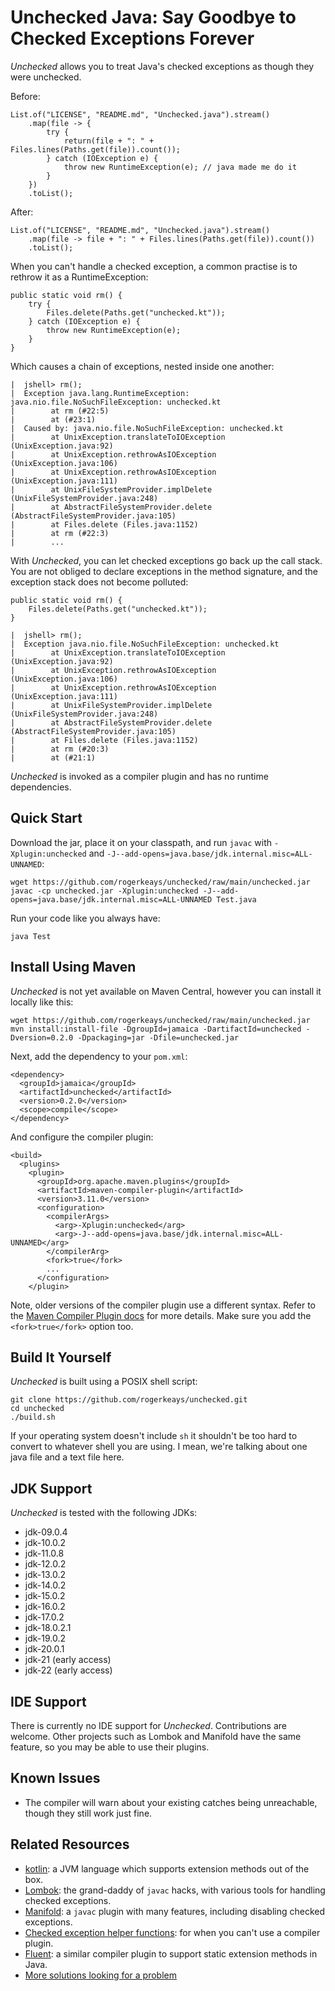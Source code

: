 # Unchecked Java: Say Goodbye to Checked Exceptions Forever

*Unchecked* allows you to treat Java's checked exceptions as though they were
unchecked.

Before:

    List.of("LICENSE", "README.md", "Unchecked.java").stream()
        .map(file -> {
            try {
                return(file + ": " + Files.lines(Paths.get(file)).count());
            } catch (IOException e) {
                throw new RuntimeException(e); // java made me do it
            }
        })
        .toList();

After:

    List.of("LICENSE", "README.md", "Unchecked.java").stream()
        .map(file -> file + ": " + Files.lines(Paths.get(file)).count())
        .toList();

When you can't handle a checked exception, a common practise is to rethrow it
as a RuntimeException:

    public static void rm() {
        try {
            Files.delete(Paths.get("unchecked.kt"));
        } catch (IOException e) {
            throw new RuntimeException(e);
        }
    }

Which causes a chain of exceptions, nested inside one another:

    |  jshell> rm();
    |  Exception java.lang.RuntimeException: java.nio.file.NoSuchFileException: unchecked.kt
    |        at rm (#22:5)
    |        at (#23:1)
    |  Caused by: java.nio.file.NoSuchFileException: unchecked.kt
    |        at UnixException.translateToIOException (UnixException.java:92)
    |        at UnixException.rethrowAsIOException (UnixException.java:106)
    |        at UnixException.rethrowAsIOException (UnixException.java:111)
    |        at UnixFileSystemProvider.implDelete (UnixFileSystemProvider.java:248)
    |        at AbstractFileSystemProvider.delete (AbstractFileSystemProvider.java:105)
    |        at Files.delete (Files.java:1152)
    |        at rm (#22:3)
    |        ...

With *Unchecked*, you can let checked exceptions go back up the call stack. You are not obliged to declare exceptions in the method signature, and the exception stack does not become polluted:

    public static void rm() {
        Files.delete(Paths.get("unchecked.kt"));
    }

    |  jshell> rm();
    |  Exception java.nio.file.NoSuchFileException: unchecked.kt
    |        at UnixException.translateToIOException (UnixException.java:92)
    |        at UnixException.rethrowAsIOException (UnixException.java:106)
    |        at UnixException.rethrowAsIOException (UnixException.java:111)
    |        at UnixFileSystemProvider.implDelete (UnixFileSystemProvider.java:248)
    |        at AbstractFileSystemProvider.delete (AbstractFileSystemProvider.java:105)
    |        at Files.delete (Files.java:1152)
    |        at rm (#20:3)
    |        at (#21:1)

*Unchecked* is invoked as a compiler plugin and has no runtime dependencies.

## Quick Start

Download the jar, place it on your classpath, and run `javac` with `-Xplugin:unchecked` and `-J--add-opens=java.base/jdk.internal.misc=ALL-UNNAMED`:

    wget https://github.com/rogerkeays/unchecked/raw/main/unchecked.jar
    javac -cp unchecked.jar -Xplugin:unchecked -J--add-opens=java.base/jdk.internal.misc=ALL-UNNAMED Test.java

Run your code like you always have:

    java Test

## Install Using Maven

*Unchecked* is not yet available on Maven Central, however you can install it locally like this:

    wget https://github.com/rogerkeays/unchecked/raw/main/unchecked.jar
    mvn install:install-file -DgroupId=jamaica -DartifactId=unchecked -Dversion=0.2.0 -Dpackaging=jar -Dfile=unchecked.jar
    
Next, add the dependency to your `pom.xml`:

    <dependency>
      <groupId>jamaica</groupId>
      <artifactId>unchecked</artifactId>
      <version>0.2.0</version>
      <scope>compile</scope>
    </dependency>

And configure the compiler plugin:

    <build>
      <plugins>
        <plugin>
          <groupId>org.apache.maven.plugins</groupId>
          <artifactId>maven-compiler-plugin</artifactId>
          <version>3.11.0</version>
          <configuration>
            <compilerArgs>
              <arg>-Xplugin:unchecked</arg>
              <arg>-J--add-opens=java.base/jdk.internal.misc=ALL-UNNAMED</arg>
            </compilerArg>
            <fork>true</fork>
            ...
          </configuration>
        </plugin>

Note, older versions of the compiler plugin use a different syntax. Refer to the [Maven Compiler Plugin docs](https://maven.apache.org/plugins/maven-compiler-plugin/compile-mojo.html) for more details. Make sure you add the `<fork>true</fork>` option too.

## Build It Yourself

*Unchecked* is built using a POSIX shell script:

    git clone https://github.com/rogerkeays/unchecked.git
    cd unchecked
    ./build.sh

If your operating system doesn't include `sh` it shouldn't be too hard to convert to whatever shell you are using. I mean, we're talking about one java file and a text file here.

## JDK Support

*Unchecked* is tested with the following JDKs:

  * jdk-09.0.4
  * jdk-10.0.2
  * jdk-11.0.8
  * jdk-12.0.2
  * jdk-13.0.2
  * jdk-14.0.2
  * jdk-15.0.2
  * jdk-16.0.2
  * jdk-17.0.2
  * jdk-18.0.2.1
  * jdk-19.0.2
  * jdk-20.0.1
  * jdk-21 (early access)
  * jdk-22 (early access)

## IDE Support

There is currently no IDE support for *Unchecked*. Contributions are welcome. Other projects such as Lombok and Manifold have the same feature, so you may be able to use their plugins.

## Known Issues

  * The compiler will warn about your existing catches being unreachable, though they still work just fine.

## Related Resources

  * [kotlin](https://kotlinlang.org): a JVM language which supports extension methods out of the box.
  * [Lombok](https://github.com/projectlombok/lombok): the grand-daddy of `javac` hacks, with various tools for handling checked exceptions.
  * [Manifold](https://manifold.systems): a `javac` plugin with many features, including disabling checked exceptions.
  * [Checked exception helper functions](https://github.com/rogerkeays/unchecked/blob/main/Functions.java): for when you can't use a compiler plugin.
  * [Fluent](https://github.com/rogerkeays/fluent): a similar compiler plugin to support static extension methods in Java.
  * [More solutions looking for a problem](https://rogerkeays.com)

